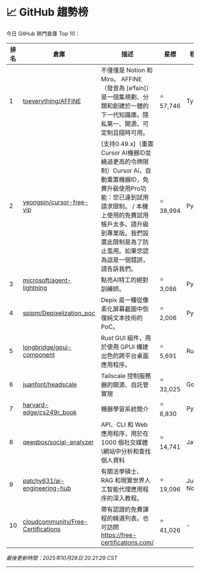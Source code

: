 # 📈 GitHub 趨勢榜

今日 GitHub 熱門倉庫 Top 10：

| 排名 | 倉庫 | 描述 | 星標 | 程式語言 |
|-----|------|------|------|----------|
| 1 | [toeverything/AFFiNE](https://github.com/toeverything/AFFiNE) | 不僅僅是 Notion 和 Miro。 AFFiNE（發音為 [ə‘fain]）是一個集規劃、分類和創建於一體的下一代知識庫。隱私第一、開源、可定制且隨時可用。 | ⭐ 57,746 | TypeScript |
| 2 | [yeongpin/cursor-free-vip](https://github.com/yeongpin/cursor-free-vip) | [支持0.49.x]（重置Cursor AI機器ID並繞過更高的令牌限制）Cursor Ai，自動重置機器ID，免費升級使用Pro功能：您已達到試用請求限制。 / 本機上使用的免費試用帳戶太多。請升級到專業版。我們設置此限制是為了防止濫用。如果您認為這是一個錯誤，請告訴我們。 | ⭐ 38,994 | Python |
| 3 | [microsoft/agent-lightning](https://github.com/microsoft/agent-lightning) | 點亮AI特工的絕對訓練師。 | ⭐ 3,086 | Python |
| 4 | [spipm/Depixelization_poc](https://github.com/spipm/Depixelization_poc) | Depix 是一種從像素化屏幕截圖中恢復純文本技術的 PoC。 | ⭐ 2,006 | Python |
| 5 | [longbridge/gpui-component](https://github.com/longbridge/gpui-component) | Rust GUI 組件，用於使用 GPUI 構建出色的跨平台桌面應用程序。 | ⭐ 5,691 | Rust |
| 6 | [juanfont/headscale](https://github.com/juanfont/headscale) | Tailscale 控制服務器的開源、自託管實現 | ⭐ 32,025 | Go |
| 7 | [harvard-edge/cs249r_book](https://github.com/harvard-edge/cs249r_book) | 機器學習系統簡介 | ⭐ 6,830 | Python |
| 8 | [qeeqbox/social-analyzer](https://github.com/qeeqbox/social-analyzer) | API、CLI 和 Web 應用程序，用於在 1000 個社交媒體\網站中分析和查找個人資料 | ⭐ 14,741 | JavaScript |
| 9 | [patchy631/ai-engineering-hub](https://github.com/patchy631/ai-engineering-hub) | 有關法學碩士、RAG 和現實世界人工智能代理應用程序的深入教程。 | ⭐ 19,096 | Jupyter Notebook |
| 10 | [cloudcommunity/Free-Certifications](https://github.com/cloudcommunity/Free-Certifications) | 帶有認證的免費課程的精選列表。也可訪問 https://free-certifications.com/ | ⭐ 41,026 | - |

*最後更新時間：2025年10月28日 20:21:29 CST*

---
